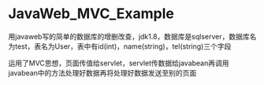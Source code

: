 # JavaWeb_MVC_Example
用javaweb写的简单的数据库的增删改查，jdk1.8，数据库是sqlserver，数据库名为test，表名为User，表中有id(int)，name(string)，tel(string)三个字段  

运用了MVC思想，页面传值给servlet，servlet传数据给javabean再调用javabean中的方法处理好数据再将处理好数据发送至别的页面
